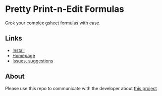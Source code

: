 # Pretty Print-n-Edit Formulas

Grok your complex gsheet formulas with ease.

## Links

- [Install](https://workspace.google.com/marketplace/app/pretty_printnedit_formulas/143200990045)
- [Homepage](https://www.classroomtechtools.com/pretty-print-n-edit-formulas)
- [Issues, suggestions](https://github.com/classroomtechtools/pretty-print-n-edit-formulas/issues)

## About

Please use this repo to communicate with the developer about [this project](https://www.classroomtechtools.com/pretty-print-n-edit-formulas)

